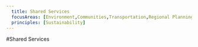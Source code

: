 ```yaml
---
  title: Shared Services
  focusAreas: [Environment,Communities,Transportation,Regional Planning]
  principles: [Sustainability]
---
```

#Shared Services